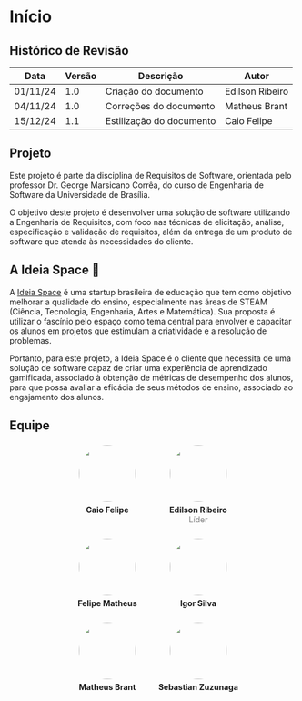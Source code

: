 # Início

## Histórico de Revisão

| Data       | Versão | Descrição             | Autor          |
|------------|--------|-----------------------|----------------|
| 01/11/24   | 1.0    | Criação do documento  | Edilson Ribeiro |
| 04/11/24   | 1.0    | Correções do documento | Matheus Brant |
| 15/12/24   | 1.1    | Estilização do documento | Caio Felipe |


## Projeto

Este projeto é parte da disciplina de Requisitos de Software, orientada pelo professor Dr. George Marsicano Corrêa, do curso de Engenharia de Software da Universidade de Brasília.

O objetivo deste projeto é desenvolver uma solução de software utilizando a Engenharia de Requisitos, com foco nas técnicas de elicitação, análise, especificação e validação de requisitos, além da entrega de um produto de software que atenda às necessidades do cliente.

## A Ideia Space 🚀

A [Ideia Space](https://www.ideiaspace.com.br/) é uma startup brasileira de educação que tem como objetivo melhorar a qualidade do ensino, especialmente nas áreas de STEAM (Ciência, Tecnologia, Engenharia, Artes e Matemática). Sua proposta é utilizar o fascínio pelo espaço como tema central para envolver e capacitar os alunos em projetos que estimulam a criatividade e a resolução de problemas.

Portanto, para este projeto, a Ideia Space é o cliente que necessita de uma solução de software capaz de criar uma experiência de aprendizado gamificada, associado à obtenção de métricas de desempenho dos alunos, para que possa avaliar a eficácia de seus métodos de ensino, associado ao engajamento dos alunos.

## Equipe

<div style="display: flex; justify-content: center; gap: 20px; flex-wrap: wrap; width: 80%; margin: 0 auto;">

<div style="text-align: center;">
    <a href="https://github.com/caio-felipee" target="_blank"><img src="https://github.com/caio-felipee.png" width="100" style="border-radius: 50%; margin: 5px 20px 5px 20px;"/></a>
    <p style="margin: 0 0 0 0"><strong>Caio Felipe</strong></p>
</div>

<div style="text-align: center;">
    <a href="https://github.com/Edilson-r-jr" target="_blank"><img src="https://github.com/Edilson-r-jr.png" width="100" style="border-radius: 50%; margin: 5px 20px 5px 20px;"/> </a>
    <p style="margin: 0 0 0 0"><strong>Edilson Ribeiro</strong></p>
    <p style="color: gray; margin: 0 0;">Líder</p>
</div>

<div style="text-align: center;">
    <a href="https://github.com/femathrl" target="_blank"><img src="https://github.com/femathrl.png" width="100" style="border-radius: 50%; margin: 5px 20px 5px 20px;"/></a>
    <p style="margin: 0 0 0 0"><strong>Felipe Matheus</strong></p>
</div>

<div style="text-align: center;">
    <a href="https://github.com/IgorSPaiva" target="_blank"><img src="https://github.com/IgorSPaiva.png" width="100" style="border-radius: 50%; margin: 5px 20px 5px 20px;"/></a>
    <p style="margin: 0 0 0 0"><strong>Igor Silva</strong></p>
</div>

<div style="text-align: center;">
    <a href="https://github.com/Matheussbrant" target="_blank"><img src="https://github.com/Matheussbrant.png" width="100" style="border-radius: 50%; margin: 5px 20px 5px 20px;"/></a>
    <p style="margin: 0 0 0 0"><strong>Matheus Brant</strong></p>
</div>

<div style="text-align: center;">
    <a href="https://github.com/sebazac332" target="_blank"><img src="https://github.com/sebazac332.png" width="100" style="border-radius: 50%; margin: 5px 20px 5px 20px;"/></a>
    <p style="margin: 0 0 0 0"><strong>Sebastian Zuzunaga</strong></p>
</div>
</div>


